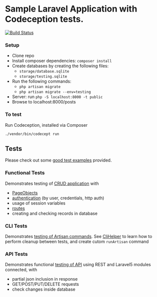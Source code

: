 # Sample Laravel Application with Codeception tests.

[![Build Status](https://travis-ci.org/janhenkgerritsen/codeception-laravel5-sample.svg?branch=master)](https://travis-ci.org/janhenkgerritsen/codeception-laravel5-sample)

### Setup

- Clone repo
- Install composer dependencies: `composer install`
- Create databases by creating the following files:
    - `storage/database.sqlite`
    - `storage/testing.sqlite`
- Run the following commands:
    - `php artisan migrate`
    - `php artisan migrate --env=testing`
- Server: run `php -S localhost:8000 -t public`
- Browse to localhost:8000/posts

### To test

Run Codeception, installed via Composer

```
./vendor/bin/codecept run
```

## Tests

Please check out some [good test examples](https://github.com/janhenkgerritsen/codeception-laravel5-sample/tree/master/tests) provided.

### Functional Tests

Demonstrates testing of [CRUD application](https://github.com/janhenkgerritsen/codeception-laravel5-sample/blob/master/tests/functional/PostCrudCest.php) with

* [PageObjects](https://github.com/janhenkgerritsen/codeception-laravel5-sample/blob/master/tests%2Ffunctional%2F_pages%2FPostsPage.php)
* [authentication](https://github.com/janhenkgerritsen/codeception-laravel5-sample/blob/master/tests%2Ffunctional%2FAuthCest.php) (by user, credentials, http auth)
* usage of session variables
* [routes](https://github.com/janhenkgerritsen/codeception-laravel5-sample/blob/master/tests%2Ffunctional%2FRoutesCest.php)
* creating and checking records in database

### CLI Tests

Demonstrates [testing of Artisan commands](https://github.com/janhenkgerritsen/codeception-laravel5-sample/blob/master/tests%2Fcli%2FGenerateRepositoryCept.php). See [CliHelper](https://github.com/janhenkgerritsen/codeception-laravel5-sample/blob/master/tests/_support/CliHelper.php) to learn how to perform cleanup between tests, and create cutom `runArtisan` command

### API Tests

Demonstrates functional [testing of API](https://github.com/janhenkgerritsen/codeception-laravel5-sample/blob/master/tests%2Fapi%2FPostsResourceCest.php) using REST and Laravel5 modules connected, with

* partial json inclusion in response
* GET/POST/PUT/DELETE requests
* check changes inside database
